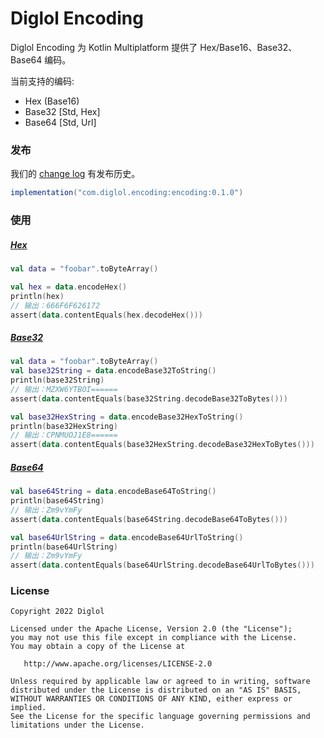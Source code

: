 # Diglol Encoding

Diglol Encoding 为 Kotlin Multiplatform 提供了 Hex/Base16、Base32、Base64 编码。

当前支持的编码:

- Hex (Base16)
- Base32 [Std, Hex]
- Base64 [Std, Url]

### 发布

我们的 [change log](CHANGELOG.md) 有发布历史。

```gradle
implementation("com.diglol.encoding:encoding:0.1.0")
```

### 使用

##### [Hex][rfc4648]

```kotlin
val data = "foobar".toByteArray()

val hex = data.encodeHex()
println(hex)
// 输出：666F6F626172
assert(data.contentEquals(hex.decodeHex()))
```

##### [Base32][rfc4648]

```kotlin
val data = "foobar".toByteArray()
val base32String = data.encodeBase32ToString()
println(base32String)
// 输出：MZXW6YTBOI======
assert(data.contentEquals(base32String.decodeBase32ToBytes()))

val base32HexString = data.encodeBase32HexToString()
println(base32HexString)
// 输出：CPNMUOJ1E8======
assert(data.contentEquals(base32HexString.decodeBase32HexToBytes()))
```

##### [Base64][rfc4648]

```kotlin
val base64String = data.encodeBase64ToString()
println(base64String)
// 输出：Zm9vYmFy
assert(data.contentEquals(base64String.decodeBase64ToBytes()))

val base64UrlString = data.encodeBase64UrlToString()
println(base64UrlString)
// 输出：Zm9vYmFy
assert(data.contentEquals(base64UrlString.decodeBase64UrlToBytes()))
```

### License

    Copyright 2022 Diglol

    Licensed under the Apache License, Version 2.0 (the "License");
    you may not use this file except in compliance with the License.
    You may obtain a copy of the License at

       http://www.apache.org/licenses/LICENSE-2.0

    Unless required by applicable law or agreed to in writing, software
    distributed under the License is distributed on an "AS IS" BASIS,
    WITHOUT WARRANTIES OR CONDITIONS OF ANY KIND, either express or implied.
    See the License for the specific language governing permissions and
    limitations under the License.

[rfc4648]: https://datatracker.ietf.org/doc/html/rfc4648
